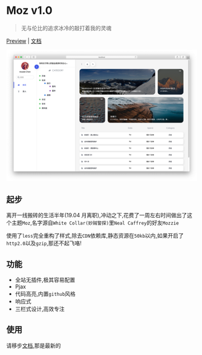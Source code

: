 # Moz v1.0

> 无与伦比的追求冰冷的敲打着我的灵魂

[Preview](https://www.npmrundev.com) | [文档](https://www.npmrundev.com/index.php/archives/4)

![Demo](./screenshot.png)

## 起步

离开一线搬砖的生活半年(19.04 月离职),冲动之下,花费了一周左右时间做出了这个主题`Moz`,名字源自`White Collar(妙贼警探)`里`Neal Caffrey`的好友`Mozzie`

使用了`less`完全重构了样式,除去`CDN`依赖库,静态资源在`50kb`以内,如果开启了`http2.0`以及`gzip`,那还不起飞咯!

## 功能

- 全站无插件,极其容易配置
- Pjax
- 代码高亮,内置`github`风格
- 响应式
- 三栏式设计,高效专注

## 使用

请移步[文档](https://www.npmrundev.com/index.php/archives/4),那是最新的
